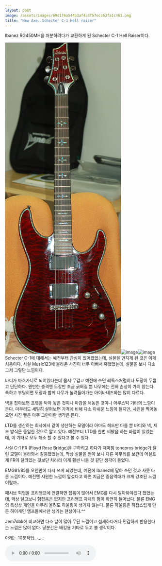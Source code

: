```yaml
---
layout: post
image: /assets/images/69d1f6a544b3af4a8f57ecc63fa1c461.png
title: "New Axe..Schecter C-1 Hell raiser"
---
```


Ibanez RG450MH을 처분하려다가 교환하게 된 Schecter C-1 Hell Raiser이다.

![image](/assets/images/69d1f6a544b3af4a8f57ecc63fa1c461.png)![image](92d2e69115ec9702290dad0d39cd7393.png)![image](fac74ab00b7e7e92046600dadc173438.png)
Schecter C-1에 대해서는 예전부터 관심이 있어왔었는데, 실물을 만지게 된 것은 이게 처음이다. 사실 Music123에 올라온 사진이 너무 이뻐서 혹했었는데, 실물을 보니 다소 그저 그렇단 느낌이다.

바디가 마호가니로 되어있다는데 몹시 무겁고 예전에 쓰던 레독스처럼이나 도장이 두껍고 단단하다. 왠만한 충격엔 도장만 조금 긁혀질 뿐 나무에는 전혀 손상이 가지 않는다. 툭하고 부딪히면 도장과 함께 나무가 눌려들어가는 아이바네즈와는 많이 다르다.

넥을 잡아보면 프렛을 박아 놓은 것이나 마감을 해놓은 것이나 어쿠스틱 기타의 느낌이 든다. 마무리도 세밀히 살펴보면 가격에 비해 다소 아쉬운 느낌이 들지만, 사진을 찍어놓으면 사진 빨은 아주 그만이란 생각은 든다.

LTD를 생산하는 회사에서 같이 생산하는 모델이라 아마도 헤드만 다를 뿐 바디와 넥, 제조 방식은 동일한 것으로 알고 있다. 예전부터 LTD를 한번 써봤음 하는 바램이 있었는데, 이 기타로 모두 해소 할 수 있다고 볼 수 있다.

사실 C-1 FR (Floyd Rose Bridge)을 구하려고 하다가 때마침 tonepros bridge가 달린 모델이 올라와서 갈등했었는데, 막상 실물을 받아 보니 다른 마무리를 보건데 어설프게 FR이 달려있는 것보단 차라리 이게 훨씬 나을 것 같단 생각이 들었다.

EMG81/85를 오랜만에 다시 쓰게 되었는데, 예전에 Ibanez에 달아 쓰던 것과 사뭇 다른 느낌이다. 예전엔 시원한 느낌이 앞섰다고 하면 지금은 중음역대가 크게 강조된 느낌이랄까..

패시브 픽업을 프리앰프에 연결하면 잡음이 많아서 EMG를 다시 달아봐야겠다 했었는데, 막상 달고보니 험잡음은 없지만 프리앰프 자체의 험이 확연히 들어났다. 물론 EMG의 특성상 게인을 아무리 올려도 하울링이 생기지 않는다. 물론 하울링은 허접스럽게 만든 하이게인 앰프들에서만 생기는 현상이다.^^

Jem7dbk에 비교하면 다소 날이 많이 무딘 느낌이고 섬세하다거나 민감하게 반응한다는 느낌은 많이 없다. 당분간은 배킹용 기타로 두고 볼 생각이다.

아래는 10분작업..-_-;

<audio src="/assets/images/7d516841282148bcba68050a7b66a32b.mp3" controls preload></audio>




